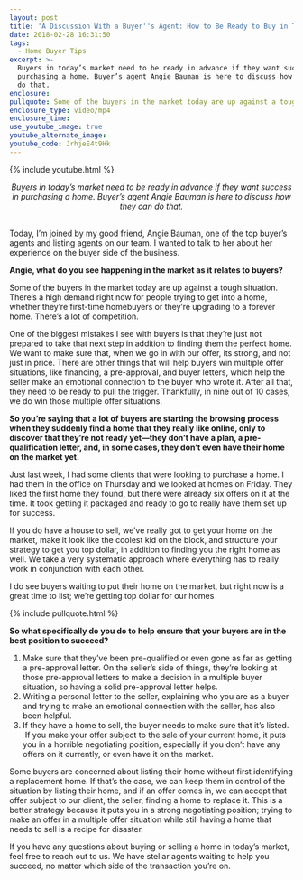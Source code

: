 ```yaml
---
layout: post
title: 'A Discussion With a Buyer''s Agent: How to Be Ready to Buy in This Market'
date: 2018-02-28 16:31:50
tags:
  - Home Buyer Tips
excerpt: >-
  Buyers in today’s market need to be ready in advance if they want success in
  purchasing a home. Buyer’s agent Angie Bauman is here to discuss how they can
  do that.
enclosure:
pullquote: Some of the buyers in the market today are up against a tough situation.
enclosure_type: video/mp4
enclosure_time:
use_youtube_image: true
youtube_alternate_image:
youtube_code: JrhjeE4t9Hk
---
```


{% include youtube.html %}

<center><em>Buyers in today&rsquo;s market need to be ready in advance if they want success in purchasing a home. Buyer&rsquo;s agent Angie Bauman is here to discuss how they can do that.</em></center>

<center>&nbsp;</center>

Today, I’m joined by my good friend, Angie Bauman, one of the top buyer’s agents and listing agents on our team. I wanted to talk to her about her experience on the buyer side of the business.

**Angie, what do you see happening in the market as it relates to buyers?**

Some of the buyers in the market today are up against a tough situation. There’s a high demand right now for people trying to get into a home, whether they’re first-time homebuyers or they’re upgrading to a forever home. There’s a lot of competition.

One of the biggest mistakes I see with buyers is that they’re just not prepared to take that next step in addition to finding them the perfect home. We want to make sure that, when we go in with our offer, its strong, and not just in price. There are other things that will help buyers win multiple offer situations, like financing, a pre-approval, and buyer letters, which help the seller make an emotional connection to the buyer who wrote it. After all that, they need to be ready to pull the trigger. Thankfully, in nine out of 10 cases, we do win those multiple offer situations.

**So you’re saying that a lot of buyers are starting the browsing process when they suddenly find a home that they really like online, only to discover that they’re not ready yet—they don’t have a plan, a pre-qualification letter, and, in some cases, they don’t even have their home on the market yet.**

Just last week, I had some clients that were looking to purchase a home. I had them in the office on Thursday and we looked at homes on Friday. They liked the first home they found, but there were already six offers on it at the time. It took getting it packaged and ready to go to really have them set up for success.

If you do have a house to sell, we’ve really got to get your home on the market, make it look like the coolest kid on the block, and structure your strategy to get you top dollar, in addition to finding you the right home as well. We take a very systematic approach where everything has to really work in conjunction with each other.

I do see buyers waiting to put their home on the market, but right now is a great time to list; we’re getting top dollar for our homes

{% include pullquote.html %}

**So what specifically do you do to help ensure that your buyers are in the best position to succeed?**

1. Make sure that they’ve been pre-qualified or even gone as far as getting a pre-approval letter. On the seller’s side of things, they’re looking at those pre-approval letters to make a decision in a multiple buyer situation, so having a solid pre-approval letter helps.
2. Writing a personal letter to the seller, explaining who you are as a buyer and trying to make an emotional connection with the seller, has also been helpful.
3. If they have a home to sell, the buyer needs to make sure that it’s listed. &nbsp;If you make your offer subject to the sale of your current home, it puts you in a horrible negotiating position, especially if you don’t have any offers on it currently, or even have it on the market.

Some buyers are concerned about listing their home without first identifying a replacement home. If that’s the case, we can keep them in control of the situation by listing their home, and if an offer comes in, we can accept that offer subject to our client, the seller, finding a home to replace it. This is a better strategy because it puts you in a strong negotiating position; trying to make an offer in a multiple offer situation while still having a home that needs to sell is a recipe for disaster.

If you have any questions about buying or selling a home in today’s market, feel free to reach out to us. We have stellar agents waiting to help you succeed, no matter which side of the transaction you’re on.<br>&nbsp;